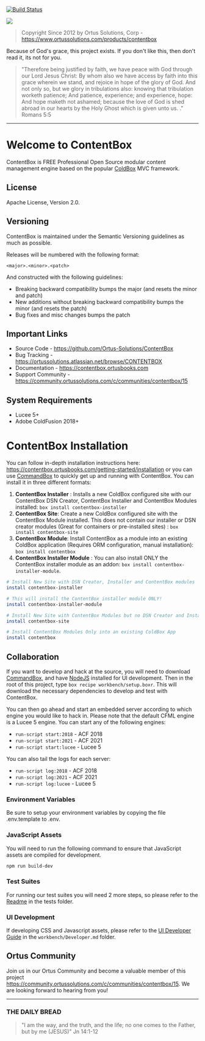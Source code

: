 ﻿[![Build Status](https://travis-ci.com/Ortus-Solutions/ContentBox.svg?branch=development)](https://travis-ci.com/Ortus-Solutions/ContentBox)

<img src="https://www.contentboxcms.org/__media/ContentBox_300.png" class="img-thumbnail"/>

>Copyright Since 2012 by Ortus Solutions, Corp - https://www.ortussolutions.com/products/contentbox

Because of God's grace, this project exists. If you don't like this, then don't read it, its not for you.

>"Therefore being justified by faith, we have peace with God through our Lord Jesus Christ:
By whom also we have access by faith into this grace wherein we stand, and rejoice in hope of the glory of God.
And not only so, but we glory in tribulations also: knowing that tribulation worketh patience;
And patience, experience; and experience, hope:
And hope maketh not ashamed; because the love of God is shed abroad in our hearts by the
Holy Ghost which is given unto us. ." Romans 5:5

----

# Welcome to ContentBox

ContentBox is FREE Professional Open Source modular content management engine based on the popular [ColdBox](https://www.coldbox.org) MVC framework.

## License

Apache License, Version 2.0.

## Versioning

ContentBox is maintained under the Semantic Versioning guidelines as much as possible.

Releases will be numbered with the following format:

```
<major>.<minor>.<patch>
```

And constructed with the following guidelines:

* Breaking backward compatibility bumps the major (and resets the minor and patch)
* New additions without breaking backward compatibility bumps the minor (and resets the patch)
* Bug fixes and misc changes bumps the patch

## Important Links

* Source Code - https://github.com/Ortus-Solutions/ContentBox
* Bug Tracking - https://ortussolutions.atlassian.net/browse/CONTENTBOX
* Documentation - https://contentbox.ortusbooks.com
* Support Community - https://community.ortussolutions.com/c/communities/contentbox/15

## System Requirements

* Lucee 5+
* Adobe ColdFusion 2018+

# ContentBox Installation

You can follow in-depth installation instructions here: https://contentbox.ortusbooks.com/getting-started/installation or you can use [CommandBox](https://www.ortussolutions.com/products/commandbox) to quickly get up and running with ContentBox.  You can install it in three different formats:

1. **ContentBox Installer** : Installs a new ColdBox configured site with our ContentBox DSN Creator, ContentBox Installer and ContentBox Modules installed: `box install contentbox-installer`
2. **ContentBox Site**: Create a new ColdBox configured site with the ContentBox Module installed.  This does not contain our installer or DSN creator modules (Great for containers or pre-installed sites) : `box install contentbox-site`
3. **ContentBox Module**: Install ContentBox as a module into an existing ColdBox application (Requires ORM configuration, manual installation): `box install contentbox`
4. **ContentBox Installer Module** : You can also install ONLY the ContentBox installer module as an addon: `box install contentbox-installer-module`.

```bash
# Install New Site with DSN Creator, Installer and ContentBox modules
install contentbox-installer

# This will install the ContentBox installer module ONLY!
install contentbox-installer-module

# Install New Site with ContentBox Modules but no DSN Creator and Installer, great for Containers
install contentbox-site

# Install ContentBox Modules Only into an existing ColdBox App
install contentbox
```

## Collaboration

If you want to develop and hack at the source, you will need to download [CommandBox](https://www.ortussolutions.com/products/commandbox), and have [NodeJS](https://nodejs.org/en/) installed for UI development.  Then in the root of this project, type `box recipe workbench/setup.boxr`.  This will download the necessary dependencies to develop and test with ContentBox.

You can then go ahead and start an embedded server according to which engine you would like to hack in. Please note that the default CFML engine is a Lucee 5 engine.  You can start any of the following engines:

* `run-script start:2018` - ACF 2018
* `run-script start:2021` - ACF 2021
* `run-script start:lucee` - Lucee 5

You can also tail the logs for each server:

* `run-script log:2018` - ACF 2018
* `run-script log:2021` - ACF 2021
* `run-script log:lucee` - Lucee 5

### Environment Variables

Be sure to setup your environment variables by copying the file .env.template to .env.

### JavaScript Assets

You will need to run the following command to ensure that JavaScript assets are compiled for development.

```bash
npm run build-dev
```

### Test Suites

For running our test suites you will need 2 more steps, so please refer to the [Readme](tests/readme.md) in the tests folder.

### UI Development

If developing CSS and Javascript assets, please refer to the [UI Developer Guide](workbench/Developer.md) in the `workbench/Developer.md` folder.

## Ortus Community

Join us in our Ortus Community and become a valuable member of this project https://community.ortussolutions.com/c/communities/contentbox/15. We are looking forward to hearing from you!

----

### THE DAILY BREAD

 > "I am the way, and the truth, and the life; no one comes to the Father, but by me (JESUS)" Jn 14:1-12
